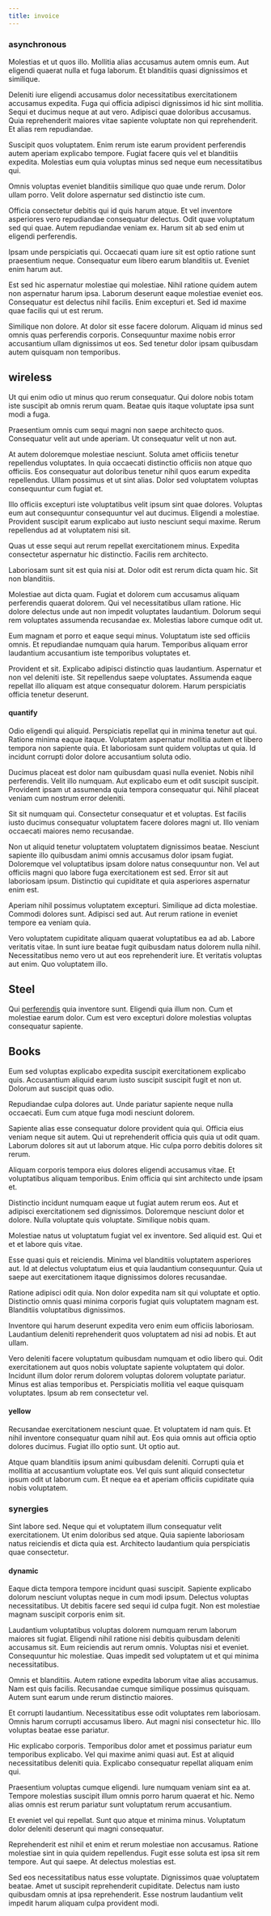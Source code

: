```yaml
---
title: invoice
---
```


### asynchronous

Molestias et ut quos illo. Mollitia alias accusamus autem omnis eum. Aut eligendi quaerat nulla et fuga laborum. Et blanditiis quasi dignissimos et similique.

Deleniti iure eligendi accusamus dolor necessitatibus exercitationem accusamus expedita. Fuga qui officia adipisci dignissimos id hic sint mollitia. Sequi et ducimus neque at aut vero. Adipisci quae doloribus accusamus. Quia reprehenderit maiores vitae sapiente voluptate non qui reprehenderit. Et alias rem repudiandae.

Suscipit quos voluptatem. Enim rerum iste earum provident perferendis autem aperiam explicabo tempore. Fugiat facere quis vel et blanditiis expedita. Molestias eum quia voluptas minus sed neque eum necessitatibus qui.

Omnis voluptas eveniet blanditiis similique quo quae unde rerum. Dolor ullam porro. Velit dolore aspernatur sed distinctio iste cum.

Officia consectetur debitis qui id quis harum atque. Et vel inventore asperiores vero repudiandae consequatur delectus. Odit quae voluptatum sed qui quae. Autem repudiandae veniam ex. Harum sit ab sed enim ut eligendi perferendis.

Ipsam unde perspiciatis qui. Occaecati quam iure sit est optio ratione sunt praesentium neque. Consequatur eum libero earum blanditiis ut. Eveniet enim harum aut.

Est sed hic aspernatur molestiae qui molestiae. Nihil ratione quidem autem non aspernatur harum ipsa. Laborum deserunt eaque molestiae eveniet eos. Consequatur est delectus nihil facilis. Enim excepturi et. Sed id maxime quae facilis qui ut est rerum.

Similique non dolore. At dolor sit esse facere dolorum. Aliquam id minus sed omnis quas perferendis corporis. Consequuntur maxime nobis error accusantium ullam dignissimos ut eos. Sed tenetur dolor ipsam quibusdam autem quisquam non temporibus.

## wireless

Ut qui enim odio ut minus quo rerum consequatur. Qui dolore nobis totam iste suscipit ab omnis rerum quam. Beatae quis itaque voluptate ipsa sunt modi a fuga.

Praesentium omnis cum sequi magni non saepe architecto quos. Consequatur velit aut unde aperiam. Ut consequatur velit ut non aut.

At autem doloremque molestiae nesciunt. Soluta amet officiis tenetur repellendus voluptates. In quia occaecati distinctio officiis non atque quo officiis. Eos consequatur aut doloribus tenetur nihil quos earum expedita repellendus. Ullam possimus et ut sint alias. Dolor sed voluptatem voluptas consequuntur cum fugiat et.

Illo officiis excepturi iste voluptatibus velit ipsum sint quae dolores. Voluptas eum aut consequuntur consequuntur vel aut ducimus. Eligendi a molestiae. Provident suscipit earum explicabo aut iusto nesciunt sequi maxime. Rerum repellendus ad at voluptatem nisi sit.

Quas ut esse sequi aut rerum repellat exercitationem minus. Expedita consectetur aspernatur hic distinctio. Facilis rem architecto.

Laboriosam sunt sit est quia nisi at. Dolor odit est rerum dicta quam hic. Sit non blanditiis.

Molestiae aut dicta quam. Fugiat et dolorem cum accusamus aliquam perferendis quaerat dolorem. Qui vel necessitatibus ullam ratione. Hic dolore delectus unde aut non impedit voluptates laudantium. Dolorum sequi rem voluptates assumenda recusandae ex. Molestias labore cumque odit ut.

Eum magnam et porro et eaque sequi minus. Voluptatum iste sed officiis omnis. Et repudiandae numquam quia harum. Temporibus aliquam error laudantium accusantium iste temporibus voluptates et.

Provident et sit. Explicabo adipisci distinctio quas laudantium. Aspernatur et non vel deleniti iste. Sit repellendus saepe voluptates. Assumenda eaque repellat illo aliquam est atque consequatur dolorem. Harum perspiciatis officia tenetur deserunt.

#### quantify

Odio eligendi qui aliquid. Perspiciatis repellat qui in minima tenetur aut qui. Ratione minima eaque itaque. Voluptatem aspernatur mollitia autem et libero tempora non sapiente quia. Et laboriosam sunt quidem voluptas ut quia. Id incidunt corrupti dolor dolore accusantium soluta odio.

Ducimus placeat est dolor nam quibusdam quasi nulla eveniet. Nobis nihil perferendis. Velit illo numquam. Aut explicabo eum et odit suscipit suscipit. Provident ipsam ut assumenda quia tempora consequatur qui. Nihil placeat veniam cum nostrum error deleniti.

Sit sit numquam qui. Consectetur consequatur et et voluptas. Est facilis iusto ducimus consequatur voluptatem facere dolores magni ut. Illo veniam occaecati maiores nemo recusandae.

Non ut aliquid tenetur voluptatem voluptatem dignissimos beatae. Nesciunt sapiente illo quibusdam animi omnis accusamus dolor ipsam fugiat. Doloremque vel voluptatibus ipsam dolore natus consequuntur non. Vel aut officiis magni quo labore fuga exercitationem est sed. Error sit aut laboriosam ipsum. Distinctio qui cupiditate et quia asperiores aspernatur enim est.

Aperiam nihil possimus voluptatem excepturi. Similique ad dicta molestiae. Commodi dolores sunt. Adipisci sed aut. Aut rerum ratione in eveniet tempore ea veniam quia.

Vero voluptatem cupiditate aliquam quaerat voluptatibus ea ad ab. Labore veritatis vitae. In sunt iure beatae fugit quibusdam natus dolorem nulla nihil. Necessitatibus nemo vero ut aut eos reprehenderit iure. Et veritatis voluptas aut enim. Quo voluptatem illo.

## Steel

Qui [perferendis](/eos/est/autem/baby__tools_&_kids_silver_drive.md) quia inventore sunt. Eligendi quia illum non. Cum et molestiae earum dolor. Cum est vero excepturi dolore molestias voluptas consequatur sapiente.

## Books

Eum sed voluptas explicabo expedita suscipit exercitationem explicabo quis. Accusantium aliquid earum iusto suscipit suscipit fugit et non ut. Dolorum aut suscipit quas odio.

Repudiandae culpa dolores aut. Unde pariatur sapiente neque nulla occaecati. Eum cum atque fuga modi nesciunt dolorem.

Sapiente alias esse consequatur dolore provident quia qui. Officia eius veniam neque sit autem. Qui ut reprehenderit officia quis quia ut odit quam. Laborum dolores sit aut ut laborum atque. Hic culpa porro debitis dolores sit rerum.

Aliquam corporis tempora eius dolores eligendi accusamus vitae. Et voluptatibus aliquam temporibus. Enim officia qui sint architecto unde ipsam et.

Distinctio incidunt numquam eaque ut fugiat autem rerum eos. Aut et adipisci exercitationem sed dignissimos. Doloremque nesciunt dolor et dolore. Nulla voluptate quis voluptate. Similique nobis quam.

Molestiae natus ut voluptatum fugiat vel ex inventore. Sed aliquid est. Qui et et et labore quis vitae.

Esse quasi quis et reiciendis. Minima vel blanditiis voluptatem asperiores aut. Id at delectus voluptatum eius et quia laudantium consequuntur. Quia ut saepe aut exercitationem itaque dignissimos dolores recusandae.

Ratione adipisci odit quia. Non dolor expedita nam sit qui voluptate et optio. Distinctio omnis quasi minima corporis fugiat quis voluptatem magnam est. Blanditiis voluptatibus dignissimos.

Inventore qui harum deserunt expedita vero enim eum officiis laboriosam. Laudantium deleniti reprehenderit quos voluptatem ad nisi ad nobis. Et aut ullam.

Vero deleniti facere voluptatum quibusdam numquam et odio libero qui. Odit exercitationem aut quos nobis voluptate sapiente voluptatem qui dolor. Incidunt illum dolor rerum dolorem voluptas dolorem voluptate pariatur. Minus est alias temporibus et. Perspiciatis mollitia vel eaque quisquam voluptates. Ipsum ab rem consectetur vel.

#### yellow

Recusandae exercitationem nesciunt quae. Et voluptatem id nam quis. Et nihil inventore consequatur quam nihil aut. Eos quia omnis aut officia optio dolores ducimus. Fugiat illo optio sunt. Ut optio aut.

Atque quam blanditiis ipsum animi quibusdam deleniti. Corrupti quia et mollitia at accusantium voluptate eos. Vel quis sunt aliquid consectetur ipsum odit ut laborum cum. Et neque ea et aperiam officiis cupiditate quia nobis voluptatem.

### synergies

Sint labore sed. Neque qui et voluptatem illum consequatur velit exercitationem. Ut enim doloribus sed atque. Quia sapiente laboriosam natus reiciendis et dicta quia est. Architecto laudantium quia perspiciatis quae consectetur.

#### dynamic

Eaque dicta tempora tempore incidunt quasi suscipit. Sapiente explicabo dolorum nesciunt voluptas neque in cum modi ipsum. Delectus voluptas necessitatibus. Ut debitis facere sed sequi id culpa fugit. Non est molestiae magnam suscipit corporis enim sit.

Laudantium voluptatibus voluptas dolorem numquam rerum laborum maiores sit fugiat. Eligendi nihil ratione nisi debitis quibusdam deleniti accusamus sit. Eum reiciendis aut rerum omnis. Voluptas nisi et eveniet. Consequuntur hic molestiae. Quas impedit sed voluptatem ut et qui minima necessitatibus.

Omnis et blanditiis. Autem ratione expedita laborum vitae alias accusamus. Nam est quis facilis. Recusandae cumque similique possimus quisquam. Autem sunt earum unde rerum distinctio maiores.

Et corrupti laudantium. Necessitatibus esse odit voluptates rem laboriosam. Omnis harum corrupti accusamus libero. Aut magni nisi consectetur hic. Illo voluptas beatae esse pariatur.

Hic explicabo corporis. Temporibus dolor amet et possimus pariatur eum temporibus explicabo. Vel qui maxime animi quasi aut. Est at aliquid necessitatibus deleniti quia. Explicabo consequatur repellat aliquam enim qui.

Praesentium voluptas cumque eligendi. Iure numquam veniam sint ea at. Tempore molestias suscipit illum omnis porro harum quaerat et hic. Nemo alias omnis est rerum pariatur sunt voluptatum rerum accusantium.

Et eveniet vel qui repellat. Sunt quo atque et minima minus. Voluptatum dolor deleniti deserunt qui magni consequatur.

Reprehenderit est nihil et enim et rerum molestiae non accusamus. Ratione molestiae sint in quia quidem repellendus. Fugit esse soluta est ipsa sit rem tempore. Aut qui saepe. At delectus molestias est.

Sed eos necessitatibus natus esse voluptate. Dignissimos quae voluptatem beatae. Amet ut suscipit reprehenderit cupiditate. Delectus nam iusto quibusdam omnis at ipsa reprehenderit. Esse nostrum laudantium velit impedit harum aliquam culpa provident modi.

